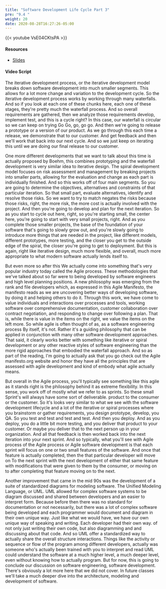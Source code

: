 ```yaml
---
title: "Software Development Life Cycle Part 3"
pre: "9.4 "
weight: 20
date: 2020-08-28T16:27:26-05:00
---
```


{{< youtube VsE04CKtsPA >}}


#### Resources
* [Slides](/1-cis115/09-softwareEngineering/slides/9-SoftwareEngineering.pdf)

#### Video Script

The iterative development process, or the iterative development model breaks down software development into much smaller segments. This allows for a lot more change and variation to the development cycle. So the iterative development process works by working through many waterfalls. And so if you look at each one of these chunks here, each one of these stages, they're pretty much the waterfall process. And so overall requirements are gathered, then we analyze those requirements develop, implement test, and this is a cycle right? In this case, our waterfall is circular so we can keep on trying Go Go, go, go go. And then we're going to release a prototype or a version of our product. As we go through this each time a release, we demonstrate that to our customer. And get feedback and then we'll work that back into our next cycle. And so we just keep on iterating this until we are doing our final release to our customer. 

One more different developments that we want to talk about this time is actually proposed by Boehm, this combines prototyping and the waterfall development is very similar idea to iterative design. The spiral development model focuses on risk assessment and management by breaking projects into smaller parts, allowing for the evaluation and change as each part is individually finished. And so this works off of four main segments. So you are going to determine the objectives, alternatives and constraints of that particular iteration. So that small part, evaluate alternatives, identify and resolve those risks. So we want to try to match negates the risks because those risks, right, the more risk, the more cost is actually involved with the project. And then you're going to develop and plan for the next iteration. So as you start to cycle out here, right, so you're starting small, the center here, you're going to start with very small projects, right. And as you complete those smaller projects, the base of the foundation of your software that's going to slowly grow out, and you're slowly going to introduce more things that are needed in the project, like different models, different prototypes, more testing, and the closer you get to the outside edge of the spiral, the closer you're going to get to deployment. But this is again, right like iterative design, much more flexible, and overall, much more appropriate to what modern software actually lends itself to. 

But even more so after this We actually come into something that's very popular industry today called the Agile process. These methodologies that we've talked about so far were to being developed by software engineers and high level planning positions. A new philosophy was emerging from the rank and file developers which, as expressed in this Agile Manifesto, the manifesto reads as we are uncovering better ways of developing software, by doing it and helping others to do it. Through this work, we have come to value individuals and interactions over processes and tools, working software over comprehensive documentation, customer collaboration over contract negotiation, and responding to change over following a plan. That is, while there is value in the items on the right, we value the items on the left more. So while agile is often thought of as, as a software engineering process By itself, it's not. Rather it's a guiding philosophy that can be applied in conjunction with many other software development approaches. That said, it clearly works better with something like iterative or spiral development or any other reactive styles of software engineering than the more rigid approaches that embodied the waterfall approach. And so as part of the reading, I'm going to actually ask that you go check out the Agile manifesto.org website and honor they have all the principles that are assessed with agile development and kind of embody what agile actually means.

But overall in the Agile process, you'll typically see something like this agile as it stands right is the philosophy behind it as extreme flexibility. In this sense, you work off of mostly what we refer to as sprints. So these small Sprint's will always have some sort of deliverable. product to the consumer or the customer. So it's looks very similar to what we see with the software development lifecycle and a lot of the iterative or spiral processes where you brainstorm or gather requirements, you design prototype, develop, you QA. So you test and test and test and test. And then you deploy. And as you deploy, you do a little bit more testing, and you deliver that product to your customer. Or maybe you deliver that to the next person up in your organization. And all that feedback is then worked back into the next iteration into your next sprint. And so typically, what you'll see with Agile process of the Agile process or Agile software development is that each sprint will focus on one or two small features of the software. And once that feature is actually completed, then the that particular developer will move on To the next sprint with the next development of either that same feature with modifications that were given to them by the consumer, or moving on to after completing that feature moving on to the next. 

Another improvement that came in the mid 90s was the development of a suite of standardized diagrams for modeling software. The Unified Modeling Language, or UML. UML allowed for complex software systems to be diagram discussed and shared between developers and an easier to interpret form. Because before then there was no standard for documentation or not necessarily, but there was a lot of complex software being developed and each programmer would document and diagram in their own unique way. Just like what we would have, we have our own unique way of speaking and writing. Each developer had their own way. of not only just writing their own code, but also diagramming and and discussing about that code. And so UML offer a standardized way to actually share the overall structure interactions. Things like the activity or sequence or flow of the program among different developers, actually was someone who's actually been trained with you to interpret and read UML could understand the software at a much higher level, a much deeper level, even without knowing how to actually program. But for now, this is going to conclude our discussion on software engineering, software development. There's obviously a lot more here that we did not cover. In future classes we'll take a much deeper dive into the architecture, modeling and development of software. 

